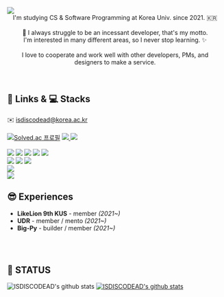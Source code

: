 <img src="https://capsule-render.vercel.app/api?type=Waving&color=auto&height=260&section=header&fontSize=45&text=😼 Jiwon Lee();&desc=Be ambitious.&" />
<div align="center">
  I'm studying CS & Software Programming at Korea Univ. since 2021. 🇰🇷
  <br><br>
  💪 I always struggle to be an incessant developer, that's my motto.<br>
  I'm interested in many different areas, so I never stop learning. ✨
  <br><br>
  I love to cooperate and work well with other developers, PMs, and designers to make a service.
  <br>
</div>
<br><br>

## 🔗 Links & 💻 Stacks
✉️ isdiscodead@korea.ac.kr
<br><br>
[![Solved.ac
프로필](http://mazassumnida.wtf/api/mini/generate_badge?boj=isdiscodead)](https://solved.ac/isdiscodead)
<a href="https://isdiscodead.notion.site/94becfe970c34dc48b7651869e3f7704" target="_blank">
  <img src="https://img.shields.io/badge/Portfolio-000000?style= flat&logo=Notion&logoColor=ffffff"/>
</a>
<a href="https://velog.io/@isdiscodead" target="_blank">
  <img src="https://img.shields.io/badge/TechBlog-11B48A?style= flat&logo=Vimeo&logoColor=ffffff"/>
</a>
<br><br>
<img src="https://img.shields.io/badge/Java-007396?style=for-the-badge&logo=Java&logoColor=white">
<img src="https://img.shields.io/badge/C++-00599C?style=for-the-badge&logo=C++&logoColor=white">
<img src="https://img.shields.io/badge/C-A8B9CC?style=for-the-badge&logo=C&logoColor=white">
<img src="https://img.shields.io/badge/Python-3776AB?style=for-the-badge&logo=Python&logoColor=white">
<img src="https://img.shields.io/badge/Swift-F05138?style=for-the-badge&logo=Swift&logoColor=white">
<br>
<img src="https://img.shields.io/badge/HTML-E34F26?style=for-the-badge&logo=HTML5&logoColor=white">
<img src="https://img.shields.io/badge/CSS-1572B6?style=for-the-badge&logo=CSS3&logoColor=white">
<img src="https://img.shields.io/badge/JS-F7DF1E?style=for-the-badge&logo=JavaScript&logoColor=white">
<br>
<img src="https://img.shields.io/badge/Django-092E20?style=for-the-badge&logo=Django&logoColor=white">
<br>
<img src="https://img.shields.io/badge/Figma-F24E1E?style=for-the-badge&logo=Figma&logoColor=white">
<br>

## 😎 Experiences 
<ul>
  <li><b>LikeLion 9th KUS</b> - member <i>(2021~)</i> </li>
  <li><b>UDR</b> - member / mento <i>(2021~)</i> </li>
  <li><b>Big-Py</b> - builder / member <i>(2021~)</i> </li>
</ul>

<br><br>

## 🔎 STATUS
![ISDISCODEAD's github stats](https://github-readme-stats.vercel.app/api?username=isdiscodead&show_icons=true)
[![ISDISCODEAD's github stats](https://github-readme-stats.vercel.app/api/top-langs/?username=isdiscodead&show_icons=true&hide_border=true&title_color=004386&icon_color=004386&layout=compact)](https://github.com/isdiscodead)
